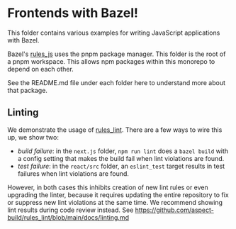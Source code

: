 # Frontends with Bazel!

This folder contains various examples for writing JavaScript applications with Bazel.

Bazel's [rules_js] uses the pnpm package manager. This folder is the root of a pnpm workspace.
This allows npm packages within this monorepo to depend on each other.

See the README.md file under each folder here to understand more about that package.

## Linting

We demonstrate the usage of [rules_lint]. There are a few ways to wire this up, we show two:
- *build failure*: in the `next.js` folder, `npm run lint` does a `bazel build` with a config setting that makes the build fail when lint violations are found.
- *test failure*: in the `react/src` folder, an `eslint_test` target results in test failures when lint violations are found.

However, in both cases this inhibits creation of new lint rules or even upgrading the linter, because it requires updating the entire repository to fix or suppress
new lint violations at the same time.
We recommend showing lint results during code review instead.
See <https://github.com/aspect-build/rules_lint/blob/main/docs/linting.md>

[rules_js]: https://docs.aspect.build/rules/aspect_rules_js
[rules_lint]: https://github.com/aspect-build/rules_lint
